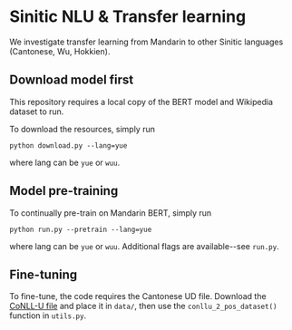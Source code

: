 # Sinitic NLU & Transfer learning

We investigate transfer learning from Mandarin to other Sinitic languages (Cantonese, Wu, Hokkien).

## Download model first

This repository requires a local copy of the BERT model and Wikipedia dataset to run.

To download the resources, simply run

```angular2html
python download.py --lang=yue
```
where lang can be `yue` or `wuu`.

## Model pre-training

To continually pre-train on Mandarin BERT, simply run

```angular2html
python run.py --pretrain --lang=yue
```
where lang can be `yue` or `wuu`. 
Additional flags are available--see `run.py`.

## Fine-tuning

To fine-tune, the code requires the Cantonese UD file.
Download the [CoNLL-U file](https://github.com/UniversalDependencies/UD_Cantonese-HK/blob/dev/yue_hk-ud-test.conllu)
and place it in `data/`, then use the `conllu_2_pos_dataset()` function in `utils.py`.
